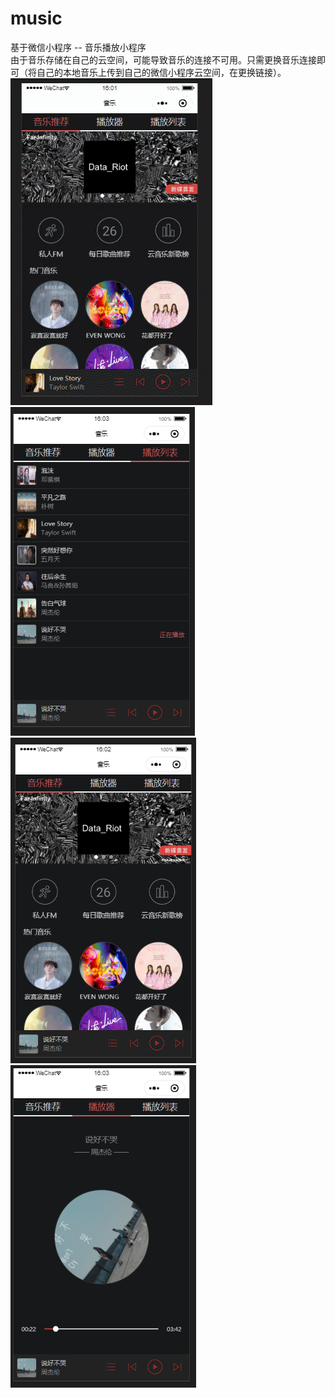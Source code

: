 # music
基于微信小程序 -- 音乐播放小程序<br>
由于音乐存储在自己的云空间，可能导致音乐的连接不可用。只需更换音乐连接即可（将自己的本地音乐上传到自己的微信小程序云空间，在更换链接）。<br>
![image](https://github.com/anm0123/music/blob/master/GIF.gif)<br>
![image](https://github.com/anm0123/music/blob/master/%E6%92%AD%E6%94%BE%E5%88%97%E8%A1%A8.png)
![image](https://github.com/anm0123/music/blob/master/%E9%A6%96%E9%A1%B5.png)
![image](https://github.com/anm0123/music/blob/master/%E6%92%AD%E6%94%BE%E9%A1%B5%E9%9D%A2.png)
